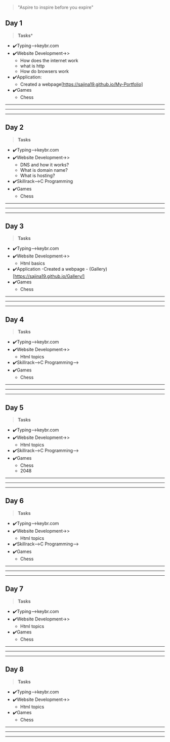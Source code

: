 >"Aspire to inspire before you expire"

## Day 1 ##
>**Tasks***
- ✔️Typing-->keybr.com
- ✔️Website Development->>
    - How does the internet work
    - what is http
    - How do browsers work
- ✔️Application: 
    - Created a webpage[https://sajina19.github.io/My-Portfolio]    
- ✔️Games
    - Chess
***
***
***
## Day 2 ##
>**Tasks**
- ✔️Typing-->keybr.com
- ✔️Website Development->>
    - DNS and how it works?
    - What is domain name?
    - What is hosting?
- ✔️Skillrack-->C Programming
- ✔️Games
    - Chess
***
***
***
## Day 3 ##
>**Tasks**
- ✔️Typing-->keybr.com
- ✔️Website Development->>
    - Html basics
- ✔️Application
    -Created a webpage - (Gallery)[https://sajina19.github.io/Gallery/]
- ✔️Games
    - Chess
***
***
***
## Day 4 ##
>**Tasks**
- ✔️Typing-->keybr.com
- ✔️Website Development->>
    - Html topics
- ✔️Skillrack-->C Programming-->
- ✔️Games
    - Chess    
***
***
***
## Day 5 ##
>**Tasks**
- ✔️Typing-->keybr.com
- ✔️Website Development->>
    - Html topics
- ✔️Skillrack-->C Programming-->    
- ✔️Games
    - Chess  
    - 2048      
***
***
***
## Day 6 ##
>**Tasks**
- ✔️Typing-->keybr.com
- ✔️Website Development->>
    - Html topics
- ✔️Skillrack-->C Programming-->    
- ✔️Games
    - Chess  
***
***
***    
## Day 7 ##
>**Tasks**
- ✔️Typing-->keybr.com
- ✔️Website Development->>
    - Html topics    
- ✔️Games
    - Chess  
***
***
***  
## Day 8 ##
>**Tasks**
- ✔️Typing-->keybr.com
- ✔️Website Development->>
    - Html topics    
- ✔️Games
    - Chess  
***
***
***  




